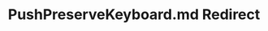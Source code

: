 ---
title: PushPreserveKeyboard.md Redirect
redirect_to: /Pages/StereoKit/UI/PushPreserveKeyboard.html
---
